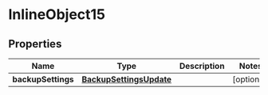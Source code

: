 

# InlineObject15

## Properties

Name | Type | Description | Notes
------------ | ------------- | ------------- | -------------
**backupSettings** | [**BackupSettingsUpdate**](BackupSettingsUpdate.md) |  |  [optional]



